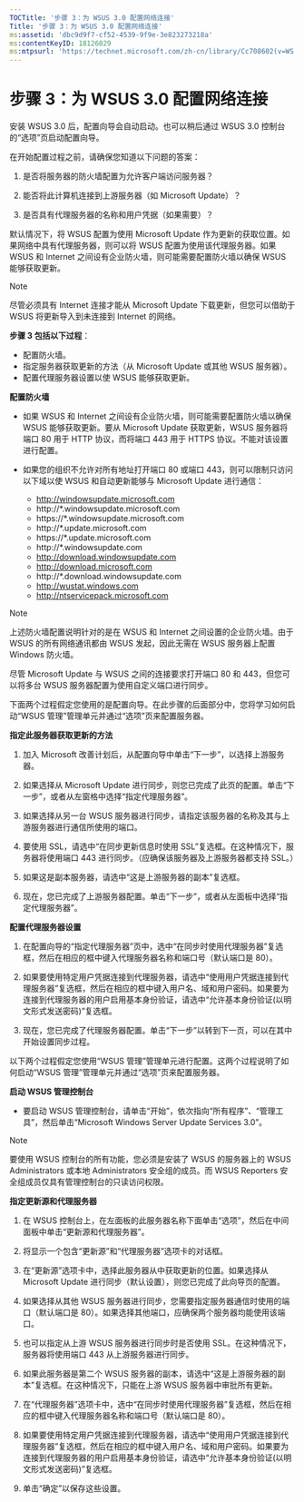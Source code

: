 ```yaml
---
TOCTitle: '步骤 3：为 WSUS 3.0 配置网络连接'
Title: '步骤 3：为 WSUS 3.0 配置网络连接'
ms:assetid: 'dbc9d9f7-cf52-4539-9f9e-3e823273218a'
ms:contentKeyID: 18126029
ms:mtpsurl: 'https://technet.microsoft.com/zh-cn/library/Cc708602(v=WS.10)'
---
```


步骤 3：为 WSUS 3.0 配置网络连接
================================

安装 WSUS 3.0 后，配置向导会自动启动。也可以稍后通过 WSUS 3.0 控制台的“选项”页启动配置向导。

在开始配置过程之前，请确保您知道以下问题的答案：

1. 是否将服务器的防火墙配置为允许客户端访问服务器？

2. 能否将此计算机连接到上游服务器（如 Microsoft Update）？

3. 是否具有代理服务器的名称和用户凭据（如果需要）？

默认情况下，将 WSUS 配置为使用 Microsoft Update 作为更新的获取位置。如果网络中具有代理服务器，则可以将 WSUS 配置为使用该代理服务器。如果 WSUS 和 Internet 之间设有企业防火墙，则可能需要配置防火墙以确保 WSUS 能够获取更新。

> [!Note]  
> 尽管必须具有 Internet 连接才能从 Microsoft Update 下载更新，但您可以借助于 WSUS 将更新导入到未连接到 Internet 的网络。 

**步骤 3 包括以下过程**：

-   配置防火墙。
-   指定服务器获取更新的方法（从 Microsoft Update 或其他 WSUS 服务器）。
-   配置代理服务器设置以使 WSUS 能够获取更新。

**配置防火墙**
-   如果 WSUS 和 Internet 之间设有企业防火墙，则可能需要配置防火墙以确保 WSUS 能够获取更新。要从 Microsoft Update 获取更新，WSUS 服务器将端口 80 用于 HTTP 协议，而将端口 443 用于 HTTPS 协议。不能对该设置进行配置。

-   如果您的组织不允许对所有地址打开端口 80 或端口 443，则可以限制只访问以下域以使 WSUS 和自动更新能够与 Microsoft Update 进行通信：

    -   http://windowsupdate.microsoft.com
    -   http://\*.windowsupdate.microsoft.com
    -   https://\*.windowsupdate.microsoft.com
    -   http://\*.update.microsoft.com
    -   https://\*.update.microsoft.com
    -   http://\*.windowsupdate.com
    -   http://download.windowsupdate.com
    -   http://download.microsoft.com
    -   http://\*.download.windowsupdate.com
    -   http://wustat.windows.com
    -   http://ntservicepack.microsoft.com

> [!Note]  
> 上述防火墙配置说明针对的是在 WSUS 和 Internet 之间设置的企业防火墙。由于 WSUS 的所有网络通讯都由 WSUS 发起，因此无需在 WSUS 服务器上配置 Windows 防火墙。 

尽管 Microsoft Update 与 WSUS 之间的连接要求打开端口 80 和 443，但您可以将多台 WSUS 服务器配置为使用自定义端口进行同步。

下面两个过程假定您使用的是配置向导。在此步骤的后面部分中，您将学习如何启动“WSUS 管理”管理单元并通过“选项”页来配置服务器。

**指定此服务器获取更新的方法**
1.  加入 Microsoft 改善计划后，从配置向导中单击“下一步”，以选择上游服务器。

2.  如果选择从 Microsoft Update 进行同步，则您已完成了此页的配置。单击“下一步”，或者从左窗格中选择“指定代理服务器”。

3.  如果选择从另一台 WSUS 服务器进行同步，请指定该服务器的名称及其与上游服务器进行通信所使用的端口。

4.  要使用 SSL，请选中“在同步更新信息时使用 SSL”复选框。在这种情况下，服务器将使用端口 443 进行同步。（应确保该服务器及上游服务器都支持 SSL。）

5.  如果这是副本服务器，请选中“这是上游服务器的副本”复选框。

6.  现在，您已完成了上游服务器配置。单击“下一步”，或者从左面板中选择“指定代理服务器”。

**配置代理服务器设置**
1.  在配置向导的“指定代理服务器”页中，选中“在同步时使用代理服务器”复选框，然后在相应的框中键入代理服务器名称和端口号（默认端口是 80）。

2.  如果要使用特定用户凭据连接到代理服务器，请选中“使用用户凭据连接到代理服务器”复选框，然后在相应的框中键入用户名、域和用户密码。如果要为连接到代理服务器的用户启用基本身份验证，请选中“允许基本身份验证(以明文形式发送密码)”复选框。

3.  现在，您已完成了代理服务器配置。单击“下一步”以转到下一页，可以在其中开始设置同步过程。

以下两个过程假定您使用“WSUS 管理”管理单元进行配置。这两个过程说明了如何启动“WSUS 管理”管理单元并通过“选项”页来配置服务器。

**启动 WSUS 管理控制台**
-   要启动 WSUS 管理控制台，请单击“开始”，依次指向“所有程序”、“管理工具”，然后单击“Microsoft Windows Server Update Services 3.0”。

> [!Note]  
> 要使用 WSUS 控制台的所有功能，您必须是安装了 WSUS 的服务器上的 WSUS Administrators 或本地 Administrators 安全组的成员。而 WSUS Reporters 安全组成员仅具有管理控制台的只读访问权限。 

**指定更新源和代理服务器**
1.  在 WSUS 控制台上，在左面板的此服务器名称下面单击“选项”，然后在中间面板中单击“更新源和代理服务器”。

2.  将显示一个包含“更新源”和“代理服务器”选项卡的对话框。

3.  在“更新源”选项卡中，选择此服务器从中获取更新的位置。如果选择从 Microsoft Update 进行同步（默认设置），则您已完成了此向导页的配置。

4.  如果选择从其他 WSUS 服务器进行同步，您需要指定服务器通信时使用的端口（默认端口是 80）。如果选择其他端口，应确保两个服务器均能使用该端口。

5.  也可以指定从上游 WSUS 服务器进行同步时是否使用 SSL。在这种情况下，服务器将使用端口 443 从上游服务器进行同步。

6.  如果此服务器是第二个 WSUS 服务器的副本，请选中“这是上游服务器的副本”复选框。在这种情况下，只能在上游 WSUS 服务器中审批所有更新。

7.  在“代理服务器”选项卡中，选中“在同步时使用代理服务器”复选框，然后在相应的框中键入代理服务器名称和端口号（默认端口是 80）。

8.  如果要使用特定用户凭据连接到代理服务器，请选中“使用用户凭据连接到代理服务器”复选框，然后在相应的框中键入用户名、域和用户密码。如果要为连接到代理服务器的用户启用基本身份验证，请选中“允许基本身份验证(以明文形式发送密码)”复选框。

9.  单击“确定”以保存这些设置。
